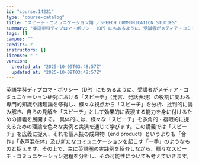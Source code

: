 ```yaml
---
id: "course:14221"
type: "course-catalog"
title: "スピーチ・コミュニケーション論 ／SPEECH COMMUNICATION STUDIES"
summary: "英語学科ディプロマ・ポリシー（DP）にもあるように、受講者がメディア・コミュニケーション研究における「スピーチ」（発言、発話表現）の役割に関わる専門的知識や諸理論を修得し、様々な視点から「スピーチ」を分析、批判的に読み解き、自らの見解を「ス…"
tags: []
campus: ""
credits: 2
instructors: []
license: " "
version:
  created_at: "2025-10-09T03:48:57Z"
  updated_at: "2025-10-09T03:48:57Z"
---
```


英語学科ディプロマ・ポリシー（DP）にもあるように、受講者がメディア・コミュニケーション研究における「スピーチ」（発言、発話表現）の役割に関わる専門的知識や諸理論を修得し、様々な視点から「スピーチ」を分析、批判的に読み解き、自らの見解を「スピーチ」として効果的に表現する能力を身に付けるための講義を展開する。 具体的には、様々な「スピーチ」を多角的・複眼的に捉えるための理論を色々な実例と実演を通じて学びます。この講義では「スピーチ」を広義に捉え、それを個人技の成果物（end product）というよりも「合作」「多声混在体」及び新たなコミュニケーションを起こす「一手」のようなものと捉えます。その上で、主に英語圏の実践例を紹介しながら、様々なスピーチ・コミュニケーション過程を分析し、その可能性についても考えていきます。

